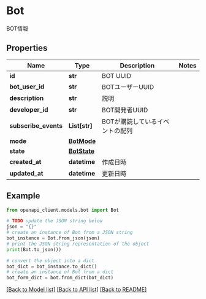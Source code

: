 # Bot

BOT情報

## Properties

Name | Type | Description | Notes
------------ | ------------- | ------------- | -------------
**id** | **str** | BOT UUID | 
**bot_user_id** | **str** | BOTユーザーUUID | 
**description** | **str** | 説明 | 
**developer_id** | **str** | BOT開発者UUID | 
**subscribe_events** | **List[str]** | BOTが購読しているイベントの配列 | 
**mode** | [**BotMode**](BotMode.md) |  | 
**state** | [**BotState**](BotState.md) |  | 
**created_at** | **datetime** | 作成日時 | 
**updated_at** | **datetime** | 更新日時 | 

## Example

```python
from openapi_client.models.bot import Bot

# TODO update the JSON string below
json = "{}"
# create an instance of Bot from a JSON string
bot_instance = Bot.from_json(json)
# print the JSON string representation of the object
print(Bot.to_json())

# convert the object into a dict
bot_dict = bot_instance.to_dict()
# create an instance of Bot from a dict
bot_form_dict = bot.from_dict(bot_dict)
```
[[Back to Model list]](../README.md#documentation-for-models) [[Back to API list]](../README.md#documentation-for-api-endpoints) [[Back to README]](../README.md)


